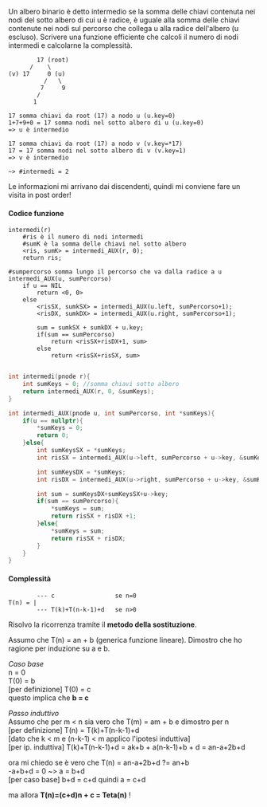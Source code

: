 Un albero binario è detto intermedio se la somma delle chiavi contenuta nei nodi del
sotto albero di cui u è radice, è uguale alla somma delle chiavi contenute nei nodi sul
percorso che collega u alla radice dell'albero (u escluso).
Scrivere una funzione efficiente che calcoli il numero di nodi intermedi e calcolarne la complessità.


```
        17 (root)
      /    \  
(v) 17     0 (u) 
          /   \       
         7     9
        /
       1

17 somma chiavi da root (17) a nodo u (u.key=0)
1+7+9+0 = 17 somma nodi nel sotto albero di u (u.key=0)
=> u è intermedio

17 somma chiavi da root (17) a nodo v (v.key=*17)
17 = 17 somma nodi nel sotto albero di v (v.key=1)
=> v è intermedio

~> #intermedi = 2 
```

Le informazioni mi arrivano dai discendenti, quindi mi conviene fare un visita in post order!

#### Codice funzione

```pseudocode
intermedi(r)
    #ris è il numero di nodi intermedi
    #sumK è la somma delle chiavi nel sotto albero
    <ris, sumK> = intermedi_AUX(r, 0);
    return ris;

#sumpercorso somma lungo il percorso che va dalla radice a u
intermedi_AUX(u, sumPercorso)
    if u == NIL
        return <0, 0>
    else
        <risSX, sumkSX> = intermedi_AUX(u.left, sumPercorso+1);
        <risDX, sumkDX> = intermedi_AUX(u.right, sumPercorso+1);

        sum = sumkSX + sumkDX + u.key;
        if(sum == sumPercorso)
            return <risSX+risDX+1, sum>
        else
            return <risSX+risSX, sum>


```

```c++
int intermedi(pnode r){
    int sumKeys = 0; //somma chiavi sotto albero
    return intermedi_AUX(r, 0, &sumKeys);
}

int intermedi_AUX(pnode u, int sumPercorso, int *sumKeys){
    if(u == nullptr){
        *sumKeys = 0;
        return 0;
    }else{
        int sumKeysSX = *sumKeys;
        int risSX = intermedi_AUX(u->left, sumPercorso + u->key, &sumKeysSX);

        int sumKeysDX = *sumKeys;
        int risDX = intermedi_AUX(u->right, sumPercorso + u->key, &sumKeysDX);

        int sum = sumKeysDX+sumKeysSX+u->key;
        if(sum == sumPercorso){
            *sumKeys = sum;
            return risSX + risDX +1;
        }else{
            *sumKeys = sum;
            return risSX + risDX;
        }
    }
}
```


#### Complessità

```
        --- c                 se n=0
T(n) = |
        --- T(k)+T(n-k-1)+d   se n>0
```

Risolvo la ricorrenza tramite il **metodo della sostituzione**.

Assumo che T(n) = an + b (generica funzione lineare).
Dimostro che ho ragione per induzione su a e b.

_Caso base_<br>
n = 0 <br>
T(0) = b<br>
[per definizione] T(0) = c<br>
questo implica che **b = c**

_Passo induttivo_<br>
Assumo che per m < n sia vero che T(m) = am + b e dimostro per n<br>
[per definizione] T(n) = T(k)+T(n-k-1)+d<br>
[dato che k < m e (n-k-1) < m applico l'ipotesi induttiva]<br>
[per ip. induttiva] T(k)+T(n-k-1)+d = ak+b + a(n-k-1)+b + d = an-a+2b+d<br>

ora mi chiedo se è vero che T(n) = an-a+2b+d ?= an+b<br>
-a+b+d = 0 ~> a = b+d<br>
[per caso base] b+d = c+d quindi a = c+d<br>

ma allora **T(n)=(c+d)n + c = Teta(n)** ! 
